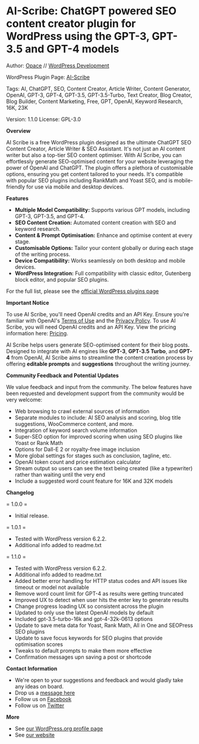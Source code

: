# AI-Scribe: ChatGPT powered SEO content creator plugin for WordPress using the GPT-3, GPT-3.5 and GPT-4 models

Author: [Opace](https://www.opace.co.uk) // [WordPress Development](https://www.opace.co.uk/wordpress-agency)

WordPress Plugin Page: [AI-Scribe](https://wordpress.org/plugins/ai-scribe-the-chatgpt-powered-seo-content-creation-wizard)

Tags: AI, ChatGPT, SEO, Content Creator, Article Writer, Content Generator, OpenAI, GPT-3, GPT-4, GPT-3.5, GPT-3.5-Turbo, Text Creator, Blog Creator, Blog Builder, Content Marketing, Free, GPT, OpenAI, Keyword Research, 16K, 23K

Version: 1.1.0
License: GPL-3.0

**Overview**

AI Scribe is a free WordPress plugin designed as the ultimate ChatGPT SEO Content Creator, Article Writer & SEO Assistant. It's not just an AI content writer but also a top-tier SEO content optimiser. With AI Scribe, you can effortlessly generate SEO-optimised content for your website leveraging the power of OpenAI and ChatGPT. The plugin offers a plethora of customisable options, ensuring you get content tailored to your needs. It's compatible with popular SEO plugins including RankMath and Yoast SEO, and is mobile-friendly for use via mobile and desktop devices.

**Features**

* **Multiple Model Compatibility:** Supports various GPT models, including GPT-3, GPT-3.5, and GPT-4.
* **SEO Content Creation:** Automated content creation with SEO and keyword research.
* **Content & Prompt Optimisation:** Enhance and optimise content at every stage.
* **Customisable Options:** Tailor your content globally or during each stage of the writing process.
* **Device Compatibility:** Works seamlessly on both desktop and mobile devices.
* **WordPress Integration:** Full compatibility with classic editor, Gutenberg block editor, and popular SEO plugins.

For the full list, please see the [official WordPress plugins page](https://wordpress.org/plugins/ai-scribe-the-chatgpt-powered-seo-content-creation-wizard)

**Important Notice**

To use AI Scribe, you'll need OpenAI credits and an API Key. Ensure you're familiar with OpenAI's [Terms of Use](https://openai.com/policies/terms-of-use) and the
[Privacy Policy](https://openai.com/policies/privacy-policy). To use AI Scribe, you will need OpenAI credits and an API Key. View the pricing information here: [Pricing](https://openai.com/pricing).

AI Scribe helps users generate SEO-optimised content for their blog posts. Designed to integrate with AI engines like **GPT-3**, **GPT-3.5 Turbo**, and **GPT-4** from OpenAI, AI Scribe aims to streamline the content creation process by offering **editable prompts** and **suggestions** throughout the writing journey.


**Community Feedback and Potential Updates**

We value feedback and input from the community. The below features have been requested and development support from the community would be very welcome: 

* Web browsing to crawl external sources of information 
* Separate modules to include: AI SEO analysis and scoring, blog title suggestions, WooCommerce content, and more. 
* Integration of keyword search volume information
* Super-SEO option for improved scoring when using SEO plugins like Yoast or Rank Math 
* Options for Dall-E 2 or royalty-free image inclusion
* More global settings for stages such as conclusion, tagline, etc.
* OpenAI token count and price estimation calculator 
* Stream output so users can see the text being created (like a typewriter) rather than waiting until the very end
* Include a suggested word count feature for 16K and 32K models

**Changelog**

= 1.0.0 =
* Initial release.

= 1.0.1 =
* Tested with WordPress version 6.2.2.
* Additional info added to readme.txt

= 1.1.0 =
* Tested with WordPress version 6.2.2.
* Additional info added to readme.txt
* Added better error handling for HTTP status codes and API issues like timeout or model not available 
* Remove word count limit for GPT-4 as results were getting truncated 
* Improved UX to detect when user hits the enter key to generate results 
* Change progress loading UX so consistent across the plugin 
* Updated to only use the latest OpenAI models by default
* Included gpt-3.5-turbo-16k and gpt-4-32k-0613 options
* Update to save meta data for Yoast, Rank Math, All in One and SEOPress SEO plugins
* Update to save focus keywords for SEO plugins that provide optimisation scores 
* Tweaks to default prompts to make them more effective  
* Confirmation messages upn saving a post or shortcode

**Contact Information**

* We're open to your suggestions and feedback and would gladly take any ideas on board. 
* Drop us a [message here](https://www.opace.co.uk/get-in-touch)
* Follow us on [Facebook](https://www.facebook.com/opacewebdesign)
* Follow us on [Twitter](https://twitter.com/OpaceWeb)
 
**More**

* See [our WordPress.org profile page](https://profiles.wordpress.org/opacewebdesign/)
* See [our website](https://www.opace.co.uk/wordpress-agency/)

